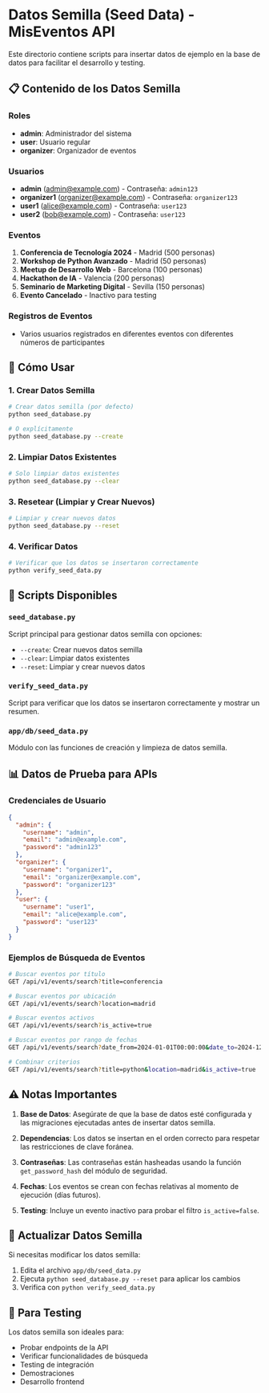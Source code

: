 # Datos Semilla (Seed Data) - MisEventos API

Este directorio contiene scripts para insertar datos de ejemplo en la base de datos para facilitar el desarrollo y testing.

## 📋 Contenido de los Datos Semilla

### Roles

- **admin**: Administrador del sistema
- **user**: Usuario regular
- **organizer**: Organizador de eventos

### Usuarios

- **admin** (admin@example.com) - Contraseña: `admin123`
- **organizer1** (organizer@example.com) - Contraseña: `organizer123`
- **user1** (alice@example.com) - Contraseña: `user123`
- **user2** (bob@example.com) - Contraseña: `user123`

### Eventos

1. **Conferencia de Tecnología 2024** - Madrid (500 personas)
2. **Workshop de Python Avanzado** - Madrid (50 personas)
3. **Meetup de Desarrollo Web** - Barcelona (100 personas)
4. **Hackathon de IA** - Valencia (200 personas)
5. **Seminario de Marketing Digital** - Sevilla (150 personas)
6. **Evento Cancelado** - Inactivo para testing

### Registros de Eventos

- Varios usuarios registrados en diferentes eventos con diferentes números de participantes

## 🚀 Cómo Usar

### 1. Crear Datos Semilla

```bash
# Crear datos semilla (por defecto)
python seed_database.py

# O explícitamente
python seed_database.py --create
```

### 2. Limpiar Datos Existentes

```bash
# Solo limpiar datos existentes
python seed_database.py --clear
```

### 3. Resetear (Limpiar y Crear Nuevos)

```bash
# Limpiar y crear nuevos datos
python seed_database.py --reset
```

### 4. Verificar Datos

```bash
# Verificar que los datos se insertaron correctamente
python verify_seed_data.py
```

## 🔧 Scripts Disponibles

### `seed_database.py`

Script principal para gestionar datos semilla con opciones:

- `--create`: Crear nuevos datos semilla
- `--clear`: Limpiar datos existentes
- `--reset`: Limpiar y crear nuevos datos

### `verify_seed_data.py`

Script para verificar que los datos se insertaron correctamente y mostrar un resumen.

### `app/db/seed_data.py`

Módulo con las funciones de creación y limpieza de datos semilla.

## 📊 Datos de Prueba para APIs

### Credenciales de Usuario

```json
{
  "admin": {
    "username": "admin",
    "email": "admin@example.com",
    "password": "admin123"
  },
  "organizer": {
    "username": "organizer1",
    "email": "organizer@example.com",
    "password": "organizer123"
  },
  "user": {
    "username": "user1",
    "email": "alice@example.com",
    "password": "user123"
  }
}
```

### Ejemplos de Búsqueda de Eventos

```bash
# Buscar eventos por título
GET /api/v1/events/search?title=conferencia

# Buscar eventos por ubicación
GET /api/v1/events/search?location=madrid

# Buscar eventos activos
GET /api/v1/events/search?is_active=true

# Buscar eventos por rango de fechas
GET /api/v1/events/search?date_from=2024-01-01T00:00:00&date_to=2024-12-31T23:59:59

# Combinar criterios
GET /api/v1/events/search?title=python&location=madrid&is_active=true
```

## ⚠️ Notas Importantes

1. **Base de Datos**: Asegúrate de que la base de datos esté configurada y las migraciones ejecutadas antes de insertar datos semilla.

2. **Dependencias**: Los datos se insertan en el orden correcto para respetar las restricciones de clave foránea.

3. **Contraseñas**: Las contraseñas están hasheadas usando la función `get_password_hash` del módulo de seguridad.

4. **Fechas**: Los eventos se crean con fechas relativas al momento de ejecución (días futuros).

5. **Testing**: Incluye un evento inactivo para probar el filtro `is_active=false`.

## 🔄 Actualizar Datos Semilla

Si necesitas modificar los datos semilla:

1. Edita el archivo `app/db/seed_data.py`
2. Ejecuta `python seed_database.py --reset` para aplicar los cambios
3. Verifica con `python verify_seed_data.py`

## 🧪 Para Testing

Los datos semilla son ideales para:

- Probar endpoints de la API
- Verificar funcionalidades de búsqueda
- Testing de integración
- Demostraciones
- Desarrollo frontend
